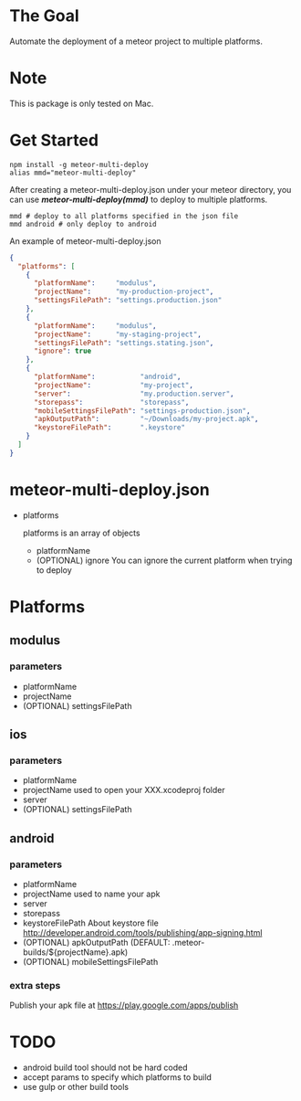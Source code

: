 # The Goal
Automate the deployment of a meteor project to multiple platforms.

# Note
This is package is only tested on Mac.

# Get Started
```
npm install -g meteor-multi-deploy
alias mmd="meteor-multi-deploy"
```

After creating a meteor-multi-deploy.json under your meteor directory,
you can use ***meteor-multi-deploy(mmd)*** to deploy to multiple platforms.
```
mmd # deploy to all platforms specified in the json file
mmd android # only deploy to android
```

An example of meteor-multi-deploy.json
```json
{
  "platforms": [
    {
      "platformName":     "modulus",
      "projectName":      "my-production-project",
      "settingsFilePath": "settings.production.json"
    },
    {
      "platformName":     "modulus",
      "projectName":      "my-staging-project",
      "settingsFilePath": "settings.stating.json",
      "ignore": true
    },
    {
      "platformName":           "android",
      "projectName":            "my-project",
      "server":                 "my.production.server",
      "storepass":              "storepass",
      "mobileSettingsFilePath": "settings-production.json",
      "apkOutputPath":          "~/Downloads/my-project.apk",
      "keystoreFilePath":       ".keystore"
    }
  ]
}
```

# meteor-multi-deploy.json
- platforms

  platforms is an array of objects
  - platformName
  - (OPTIONAL) ignore
    You can ignore the current platform when trying to deploy

# Platforms

## modulus

### parameters
- platformName
- projectName
- (OPTIONAL) settingsFilePath

## ios

### parameters
- platformName
- projectName
  used to open your XXX.xcodeproj folder
- server
- (OPTIONAL) settingsFilePath

## android

### parameters
- platformName
- projectName
  used to name your apk
- server
- storepass
- keystoreFilePath
  About keystore file http://developer.android.com/tools/publishing/app-signing.html
- (OPTIONAL) apkOutputPath (DEFAULT: .meteor-builds/${projectName}.apk)
- (OPTIONAL) mobileSettingsFilePath

### extra steps
Publish your apk file at https://play.google.com/apps/publish

# TODO
- android build tool should not be hard coded
- accept params to specify which platforms to build
- use gulp or other build tools
